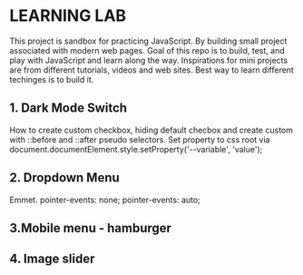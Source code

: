 # LEARNING LAB

This project is sandbox for practicing JavaScript. By building small project associated with modern web pages. Goal of this repo is to build, test, and play with JavaScript and learn along the way. Inspirations for mini projects are from different tutorials, videos and web sites. Best way to learn different techinges is to build it.

## 1. Dark Mode Switch

How to create custom checkbox, hiding default checbox and create custom with ::before and ::after pseudo selectors. Set property to css root via document.documentElement.style.setProperty('--variable', 'value');

## 2. Dropdown Menu

Emmet.
pointer-events: none;
pointer-events: auto;

## 3.Mobile menu - hamburger

## 4. Image slider
